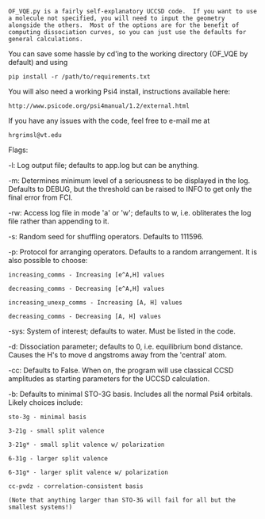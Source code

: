 	OF_VQE.py is a fairly self-explanatory UCCSD code.  If you want to use a molecule not specified, you will need to input the geometry alongside the others.  Most of the options are for the benefit of computing dissociation curves, so you can just use the defaults for general calculations.

You can save some hassle by cd'ing to the working directory (OF_VQE by default) and using

    pip install -r /path/to/requirements.txt

You will also need a working Psi4 install, instructions available here:

    http://www.psicode.org/psi4manual/1.2/external.html

If you have any issues with the code, feel free to e-mail me at

    hrgrimsl@vt.edu



Flags:

-l:  Log output file; defaults to app.log but can be anything.

-m:  Determines minimum level of a seriousness to be displayed in the log.  Defaults to DEBUG, but the threshold can be raised to INFO to get only the final error from FCI.

-rw: Access log file in mode 'a' or 'w'; defaults to w, i.e. obliterates the log file rather than appending to it.

-s:  Random seed for shuffling operators.  Defaults to 111596.

-p:  Protocol for arranging operators.  Defaults to a random arrangement.  It is also possible to choose:
    
    increasing_comms - Increasing [e^A,H] values

    decreasing_comms - Decreasing [e^A,H] values

    increasing_unexp_comms - Increasing [A, H] values
    
    decreasing_comms - Decreasing [A, H] values

-sys: System of interest; defaults to water.  Must be listed in the code.

-d:  Dissociation parameter; defaults to 0, i.e. equilibrium bond distance.  Causes the H's to move d angstroms away from the 'central' atom.

-cc:  Defaults to False.  When on, the program will use classical CCSD amplitudes as starting parameters for the UCCSD calculation.

-b:  Defaults to minimal STO-3G basis.  Includes all the normal Psi4 orbitals.  Likely choices include:

    sto-3g - minimal basis
    
    3-21g - small split valence
    
    3-21g* - small split valence w/ polarization
    
    6-31g - larger split valence

    6-31g* - larger split valence w/ polarization

    cc-pvdz - correlation-consistent basis

    (Note that anything larger than STO-3G will fail for all but the smallest systems!)
